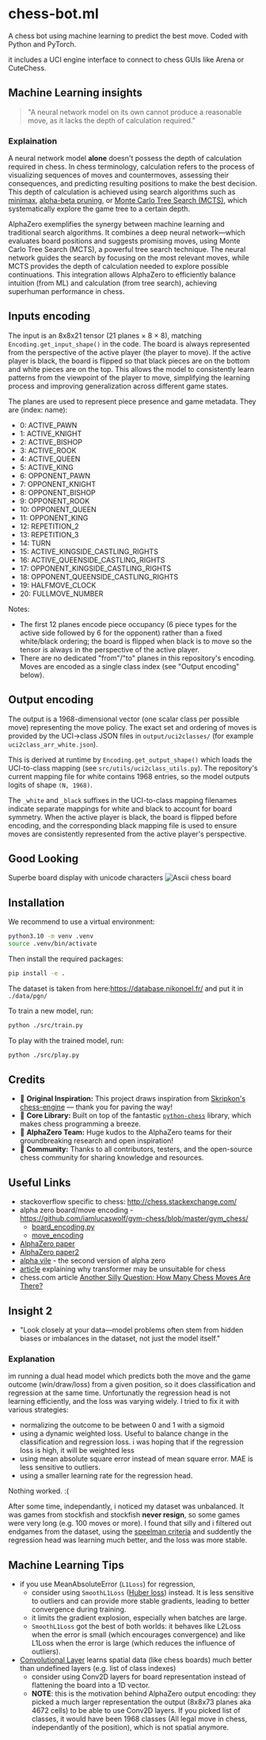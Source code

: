 # chess-bot.ml

A chess bot using machine learning to predict the best move.
Coded with Python and PyTorch.

it includes a UCI engine interface to connect to chess GUIs like Arena or CuteChess.

## Machine Learning insights

> "A neural network model on its own cannot produce a reasonable move, as it lacks the depth of calculation required."

### Explaination

A neural network model **alone** doesn't possess the depth of calculation required in chess. In chess terminology, calculation refers to the process of visualizing sequences of moves and countermoves, assessing their consequences, and predicting resulting positions to make the best decision. This depth of calculation is achieved using search algorithms such as [minimax](https://en.wikipedia.org/wiki/Minimax), [alpha-beta pruning](https://en.wikipedia.org/wiki/Alpha%E2%80%93beta_pruning), or [Monte Carlo Tree Search (MCTS)](https://en.wikipedia.org/wiki/Monte_Carlo_tree_search), which systematically explore the game tree to a certain depth.

AlphaZero exemplifies the synergy between machine learning and traditional search algorithms. It combines a deep neural network—which evaluates board positions and suggests promising moves, using Monte Carlo Tree Search (MCTS), a powerful tree search technique. The neural network guides the search by focusing on the most relevant moves, while MCTS provides the depth of calculation needed to explore possible continuations. This integration allows AlphaZero to efficiently balance intuition (from ML) and calculation (from tree search), achieving superhuman performance in chess.

## Inputs encoding

The input is an 8x8x21 tensor (21 planes × 8 × 8), matching `Encoding.get_input_shape()` in the code.
The board is always represented from the perspective of the active player (the player to move). If the active player is black, the board is flipped so that black pieces are on the bottom and white pieces are on the top. This allows the model to consistently learn patterns from the viewpoint of the player to move, simplifying the learning process and improving generalization across different game states.

The planes are used to represent piece presence and game metadata. They are (index: name):

- 0: ACTIVE_PAWN
- 1: ACTIVE_KNIGHT
- 2: ACTIVE_BISHOP
- 3: ACTIVE_ROOK
- 4: ACTIVE_QUEEN
- 5: ACTIVE_KING
- 6: OPPONENT_PAWN
- 7: OPPONENT_KNIGHT
- 8: OPPONENT_BISHOP
- 9: OPPONENT_ROOK
- 10: OPPONENT_QUEEN
- 11: OPPONENT_KING
- 12: REPETITION_2
- 13: REPETITION_3
- 14: TURN
- 15: ACTIVE_KINGSIDE_CASTLING_RIGHTS
- 16: ACTIVE_QUEENSIDE_CASTLING_RIGHTS
- 17: OPPONENT_KINGSIDE_CASTLING_RIGHTS
- 18: OPPONENT_QUEENSIDE_CASTLING_RIGHTS
- 19: HALFMOVE_CLOCK
- 20: FULLMOVE_NUMBER

Notes:

- The first 12 planes encode piece occupancy (6 piece types for the active side followed by 6 for the opponent) rather than a fixed white/black ordering; the board is flipped when black is to move so the tensor is always in the perspective of the active player.
- There are no dedicated "from"/"to" planes in this repository's encoding. Moves are encoded as a single class index (see "Output encoding" below).

## Output encoding

The output is a 1968-dimensional vector (one scalar class per possible move) representing the move policy. The exact set and ordering of moves is provided by the UCI→class JSON files in `output/uci2classes/` (for example `uci2class_arr_white.json`).

This is derived at runtime by `Encoding.get_output_shape()` which loads the UCI-to-class mapping (see `src/utils/uci2class_utils.py`). The repository's current mapping file for white contains 1968 entries, so the model outputs logits of shape `(N, 1968)`.

The `_white` and `_black` suffixes in the UCI-to-class mapping filenames indicate separate mappings for white and black to account for board symmetry. When the active player is black, the board is flipped before encoding, and the corresponding black mapping file is used to ensure moves are consistently represented from the active player's perspective.

## Good Looking

Superbe board display with unicode characters
![Ascii chess board](https://github.com/user-attachments/assets/3df3d359-f05f-4cac-8f9a-fcbf9489c985)

## Installation

We recommend to use a virtual environment:

```bash
python3.10 -m venv .venv
source .venv/bin/activate
```

Then install the required packages:

```bash
pip install -e .
```

The dataset is taken from here:<https://database.nikonoel.fr/> and put it in `./data/pgn/`

To train a new model, run:

```bash
python ./src/train.py
```

To play with the trained model, run:

```bash
python ./src/play.py
```

## Credits

- 🎯 **Original Inspiration:** This project draws inspiration from [Skripkon's chess-engine](https://github.com/Skripkon/chess-engine.git) — thank you for paving the way!
- 🐍 **Core Library:** Built on top of the fantastic [`python-chess`](https://python-chess.readthedocs.io/en/latest/) library, which makes chess programming a breeze.
- 🤖 **AlphaZero Team:** Huge kudos to the AlphaZero teams for their groundbreaking research and open inspiration!
- 🙏 **Community:** Thanks to all contributors, testers, and the open-source chess community for sharing knowledge and resources.

## Useful Links

- stackoverflow specific to chess: <http://chess.stackexchange.com/>
- alpha zero board/move encoding - <https://github.com/iamlucaswolf/gym-chess/blob/master/gym_chess/>
  - [board_encoding.py](https://github.com/iamlucaswolf/gym-chess/blob/master/gym_chess/alphazero/board_encoding.py)
  - [move_encoding](https://github.com/iamlucaswolf/gym-chess/tree/master/gym_chess/alphazero/move_encoding)
- [AlphaZero paper](https://arxiv.org/abs/1712.01815)
- [AlphaZero paper2](https://arxiv.org/abs/2304.14918)
- [alpha vile](https://www.informatik.tu-darmstadt.de/fb20/aktuelles_fb20/fb20_news/news_fb20_details_308928.en.jsp) - the second version of alpha zero
- [article](https://ar5iv.labs.arxiv.org/html/2304.14918) explaining why transformer may be unsuitable for chess
- chess.com article [Another Silly Question: How Many Chess Moves Are There?](https://www.chess.com/blog/the_real_greco/another-silly-question-how-many-chess-moves-are-there)

## Insight 2

- "Look closely at your data—model problems often stem from hidden biases or imbalances in the dataset, not just the model itself."

### Explanation

im running a dual head model which predicts both the move and the game outcome (win/draw/loss) from a given position, so it does classification and regression
at the same time. Unfortunatly the regression head is not learning efficiently, and the loss was varying widely.
I tried to fix it with various strategies:

- normalizing the outcome to be between 0 and 1 with a sigmoid
- using a dynamic weighted loss. Useful to balance change in the classification and regression loss. i was hoping that if the regression loss is
  high, it will be weighted less
- using mean absolute square error instead of mean square error. MAE is less sensitive to outliers.
- using a smaller learning rate for the regression head.

Nothing worked. :(

After some time, independantly, i noticed my dataset was unbalanced. It was games from stockfish and stockfish **never resign**, so some games were very long
(e.g. 100 moves or more). I found that silly and i filtered out endgames from the dataset, using the [speelman criteria](https://www.chess.com/blog/introuble2/the-value-of-the-active-king)
and suddently the regression head was learning much better, and the loss was more stable.

## Machine Learning Tips

- if you use MeanAbsoluteError (`L1Loss`) for regression,
  - consider using `SmoothL1Loss` ([Huber loss](https://en.wikipedia.org/wiki/Huber_loss)) instead. It is less sensitive to outliers and can provide more stable gradients, leading to better convergence during training.
  - it limits the gradient explosion, especially when batches are large.
  - `SmoothL1Loss` got the best of both worlds: it behaves like L2Loss when the error is small (which encourages convergence) and like L1Loss when the error is large (which reduces the influence of outliers).
- [Convolutional Layer](https://en.wikipedia.org/wiki/Convolutional_layer) learns spatial data (like chess boards) much better than undefined
layers (e.g. list of class indexes)
  - consider using Conv2D layers for board representation instead of flattening the board into a 1D vector.
  - **NOTE**: this is the motivation behind AlphaZero output encoding: they picked a much larger representation the output (8x8x73 planes aka 4672 cells) to be able to use Conv2D layers.
  If you picked list of classes, it would have been 1968 classes (All legal move in chess, independantly of the position), which is not spatial anymore.
